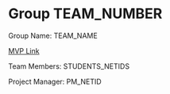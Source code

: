 # Group TEAM_NUMBER
Group Name: TEAM_NAME

[MVP Link](https://docs.google.com/document/d/11nve-Y_JXEJk5Ky6Nm7UTl3UdzCB6h8dSdih_r-28C4/edit?usp=sharing)

Team Members: STUDENTS_NETIDS

Project Manager: PM_NETID
